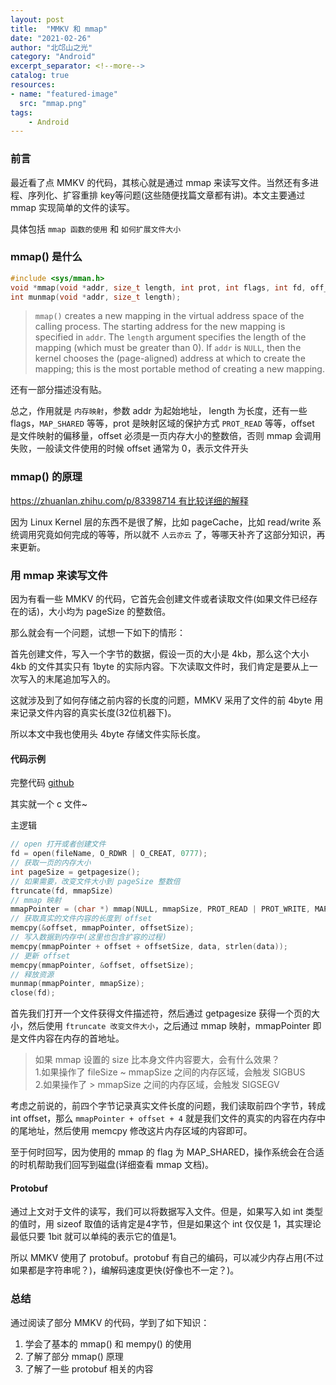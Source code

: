 ```yaml
---
layout: post
title:  "MMKV 和 mmap"
date: "2021-02-26"
author: "北邙山之光"
category: "Android"
excerpt_separator: <!--more-->
catalog: true  
resources:
- name: "featured-image"
  src: "mmap.png"
tags: 
    - Android
---
```


### 前言

最近看了点 MMKV 的代码，其核心就是通过 mmap 来读写文件。当然还有多进程、序列化、扩容重排 key等问题(这些随便找篇文章都有讲)。本文主要通过 mmap 实现简单的文件的读写。

具体包括 `mmap 函数的使用` 和 `如何扩展文件大小`

### mmap() 是什么

```c
#include <sys/mman.h>
void *mmap(void *addr, size_t length, int prot, int flags, int fd, off_t offset);
int munmap(void *addr, size_t length);
```

> `mmap()` creates a new mapping in the virtual address space of the
calling process.  The starting address for the new mapping is
specified in `addr`.  The `length` argument specifies the length of
the mapping (which must be greater than 0).
If `addr` is `NULL`, then the kernel chooses the (page-aligned)
address at which to create the mapping; this is the most portable
method of creating a new mapping.

还有一部分描述没有贴。

总之，作用就是 `内存映射`，参数 addr 为起始地址， length 为长度，还有一些 flags，`MAP_SHARED` 等等，prot 是映射区域的保护方式 `PROT_READ` 等等，offset 是文件映射的偏移量，offset 必须是一页内存大小的整数倍，否则 mmap 会调用失败，一般读文件使用的时候 offset 通常为 0，表示文件开头

### mmap() 的原理

[https://zhuanlan.zhihu.com/p/83398714 有比较详细的解释](https://zhuanlan.zhihu.com/p/83398714)

因为 Linux Kernel 层的东西不是很了解，比如 pageCache，比如 read/write 系统调用究竟如何完成的等等，所以就不 `人云亦云` 了，等哪天补齐了这部分知识，再来更新。

### 用 mmap 来读写文件

因为有看一些 MMKV 的代码，它首先会创建文件或者读取文件(如果文件已经存在的话)，大小均为 pageSize 的整数倍。

那么就会有一个问题，试想一下如下的情形：

首先创建文件，写入一个字节的数据，假设一页的大小是 4kb，那么这个大小 4kb 的文件其实只有 1byte 的实际内容。下次读取文件时，我们肯定是要从上一次写入的末尾追加写入的。

这就涉及到了如何存储之前内容的长度的问题，MMKV 采用了文件的前 4byte 用来记录文件内容的真实长度(32位机器下)。

所以本文中我也使用头 4byte 存储文件实际长度。

#### 代码示例

完整代码 [github](https://github.com/PTrain666/mmap_test)

其实就一个 c 文件~

主逻辑

```c
// open 打开或者创建文件
fd = open(fileName, O_RDWR | O_CREAT, 0777);
// 获取一页的内存大小
int pageSize = getpagesize();
// 如果需要，改变文件大小到 pageSize 整数倍
ftruncate(fd, mmapSize)
// mmap 映射
mmapPointer = (char *) mmap(NULL, mmapSize, PROT_READ | PROT_WRITE, MAP_SHARED, fd, 0);
// 获取真实的文件内容的长度到 offset
memcpy(&offset, mmapPointer, offsetSize);
// 写入数据到内存中(这里也包含扩容的过程)
memcpy(mmapPointer + offset + offsetSize, data, strlen(data));
// 更新 offset
memcpy(mmapPointer, &offset, offsetSize);
// 释放资源
munmap(mmapPointer, mmapSize);
close(fd);
```

首先我们打开一个文件获得文件描述符，然后通过 getpagesize 获得一个页的大小，然后使用 `ftruncate 改变文件大小`，之后通过 mmap 映射，mmapPointer 即是文件内容在内存的首地址。

> 如果 mmap 设置的 size 比本身文件内容要大，会有什么效果？  
  1.如果操作了 fileSize ~ mmapSize 之间的内存区域，会触发 SIGBUS  
  2.如果操作了 > mmapSize 之间的内存区域，会触发 SIGSEGV

考虑之前说的，前四个字节记录真实文件长度的问题，我们读取前四个字节，转成 int offset，那么 `mmapPointer + offset + 4` 就是我们文件的真实的内容在内存中的尾地址，然后使用 memcpy 修改这片内存区域的内容即可。

至于何时回写，因为使用的 mmap 的 flag 为 MAP_SHARED，操作系统会在合适的时机帮助我们回写到磁盘(详细查看 mmap 文档)。

#### Protobuf

通过上文对于文件的读写，我们可以将数据写入文件。但是，如果写入如 int 类型的值时，用 sizeof 取值的话肯定是4字节，但是如果这个 int 仅仅是 1，其实理论最低只要 1bit 就可以单纯的表示它的值是1。

所以 MMKV 使用了 protobuf。protobuf 有自己的编码，可以减少内存占用(不过如果都是字符串呢？)，编解码速度更快(好像也不一定？)。

### 总结

通过阅读了部分 MMKV 的代码，学到了如下知识：

1. 学会了基本的 mmap() 和 mempy() 的使用
2. 了解了部分 mmap() 原理
3. 了解了一些 protobuf 相关的内容